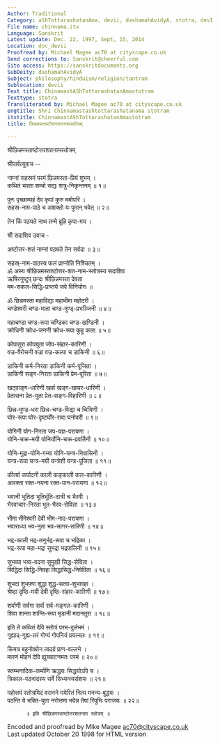 ```yaml
---
Author: Traditional
Category: aShTottarashatanAma, devii, dashamahAvidyA, stotra, devI
File name: chinnama.itx
Language: Sanskrit
Latest update: Dec. 22, 1997, Sept, 15, 2014
Location: doc_devii
Proofread by: Michael Magee ac70 at cityscape.co.uk
Send corrections to: Sanskrit@cheerful.com
Site access: https://sanskritdocuments.org
SubDeity: dashamahAvidyA
Subject: philosophy/hinduism/religion/tantram
Sublocation: devii
Text title: ChinamastAShTottarashatanAmastotram
Texttype: stotra
Transliterated by: Michael Magee ac70 at cityscape.co.uk
engtitle: Shri Chinnamastashtottarashatanama stotram
itxtitle: ChinnamastAShTottarashatanAmastotram
title: छिन्नमस्ताष्टोत्तरशतनामस्तोत्रम्

---
```

  
 श्रीछिन्नमस्ताष्टोत्तरशतनामस्तोत्रम्   
  
श्रीपार्वत्युवाच --  
  
नाम्नां सहस्रमं परमं छिन्नमस्ता-प्रियं शुभम् ।  
कथितं भवता शम्भो सद्यः शत्रु-निकृन्तनम् ॥ १॥  
  
पुनः पृच्छाम्यहं देव कृपां कुरु ममोपरि ।  
सहस्र-नाम-पाठे च अशक्तो यः पुमान् भवेत् ॥ २॥  
  
तेन किं पठ्यते नाथ तन्मे ब्रूहि कृपा-मय ।  
  
श्री सदाशिव उवाच -  
  
अष्टोत्तर-शतं नाम्नां पठ्यते तेन सर्वदा ॥ ३॥  
  
सहस्र्-नाम-पाठस्य फलं प्राप्नोति निश्चितम् ।  
ॐ अस्य श्रीछिन्नमस्ताष्टोत्तर-शत-नाम-स्तोत्रस्य सदाशिव  
ऋषिरनुष्टुप् छन्दः श्रीछिन्नमस्ता देवता  
मम-सकल-सिद्धि-प्राप्तये जपे विनियोगः ॥  
  
ॐ छिन्नमस्ता महाविद्या महाभीमा महोदरी ।  
चण्डेश्वरी चण्ड-माता चण्ड-मुण्ड्-प्रभञ्जिनी ॥ ४॥  
  
महाचण्डा चण्ड-रूपा चण्डिका चण्ड-खण्डिनी ।  
क्रोधिनी क्रोध-जननी क्रोध-रूपा कुहू कला ॥ ५॥  
  
कोपातुरा कोपयुता जोप-संहार-कारिणी ।  
वज्र-वैरोचनी वज्रा वज्र-कल्पा च डाकिनी ॥ ६॥  
  
डाकिनी कर्म-निरता डाकिनी कर्म-पूजिता ।  
डाकिनी सङ्ग-निरता डाकिनी प्रेम-पूरिता ॥ ७॥  
  
खट्वाङ्ग-धारिणी खर्वा खड्ग-खप्पर-धारिणी ।  
प्रेतासना प्रेत-युता प्रेत-सङ्ग-विहारिणी ॥ ८॥  
  
छिन्न-मुण्ड-धरा छिन्न-चण्ड-विद्या च चित्रिणी ।  
घोर-रूपा घोर-दृष्टर्घोर-रावा घनोवरी ॥ ९॥  
  
योगिनी योग-निरता जप-यज्ञ-परायणा ।  
योनि-चक्र-मयी योनिर्योनि-चक्र-प्रवर्तिनी ॥ १०॥  
  
योनि-मुद्रा-योनि-गम्या योनि-यन्त्र-निवासिनी ।  
यन्त्र-रूपा यन्त्र-मयी यन्त्रेशी यन्त्र-पूजिता ॥ ११॥  
  
कीर्त्या कर्पादनी काली कङ्काली कल-कारिणी ।  
आरक्ता रक्त-नयना रक्त-पान-परायणा ॥ १२॥  
  
भवानी भूतिदा भूतिर्भूति-दात्री च भैरवी ।  
भैरवाचार-निरता भूत-भैरव-सेविता ॥ १३॥  
  
भीमा भीमेश्वरी देवी भीम-नाद-परायणा ।  
भवाराध्या भव-नुता भव-सागर-तारिणी ॥ १४॥  
  
भद्र-काली भद्र-तनुर्भद्र-रूपा च भद्रिका ।  
भद्र-रूपा महा-भद्रा सुभद्रा भद्रपालिनी ॥ १५॥  
  
सुभव्या भव्य-वदना सुमुखी सिद्ध-सेविता ।  
सिद्धिदा सिद्धि-निवहा सिद्धासिद्ध-निषेविता ॥ १६॥  
  
शुभदा शुभफ़्गा शुद्धा शुद्ध-सत्वा-शुभावहा ।  
श्रेष्ठा दृष्ठि-मयी देवी दृष्ठि-संहार-कारिणी ॥ १७॥  
  
शर्वाणी सर्वगा सर्वा सर्व-मङ्गल-कारिणी ।  
शिवा शान्ता शान्ति-रूपा मृडानी मदानतुरा ॥ १८॥  
  
इति ते कथितं देवि स्तोत्रं परम-दुर्लभमं ।  
गुह्याद्-गुह्य-तरं गोप्यं गोपनियं प्रयत्नतः ॥ १९॥  
  
किमत्र बहुनोक्तेन त्वदग्रं प्राण-वल्लभे ।  
मारणं मोहनं देवि ह्युच्चाटनमतः परमं ॥ २०॥  
  
स्तम्भनादिक-कर्माणि ऋद्धयः सिद्धयोऽपि च ।  
त्रिकाल-पठनादस्य सर्वे सिध्यन्त्यसंशयः ॥ २१॥  
  
महोत्तमं स्तोत्रमिदं वरानने मयेरितं नित्य मनन्य-बुद्धयः ।  
पठन्ति ये भक्ति-युता नरोत्तमा भवेन्न तेषां रिपुभिः पराजयः ॥ २२॥  
  
          ॥ इति श्रीछिन्नमस्ताष्टोत्तरशतनाम स्तोत्रम् ॥  
  
  
  
Encoded and proofread by Mike Magee ac70@cityscape.co.uk  
 Last updated October 20 1998 for HTML version  
  
